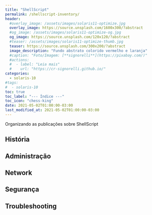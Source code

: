 ```yaml
---
title: "ShellScript"
permalink: /shellscript-inventory/
header:
  #overlay_image: /assets/images/solaris11-optimize.jpg
  overlay_image: https://source.unsplash.com/1600x300/?abstract
  #og_image: /assets/images/solaris11-optimize-og.jpg
  og_image: https://source.unsplash.com/120x120/?abstract
  #teaser: /assets/images/solaris11-optimize-thumb.jpg
  teaser: https://source.unsplash.com/300x200/?abstract
  image_description: "Fundo abstrato colorido vermelho e laranja"
  #caption: "Foto/Imagem: [**signorelli**](https://pixabay.com/)"
  #actions:
  #  - label: "Leia mais"
  #    url: "https://cr-signorelli.github.io/"
categories:
  - solaris-10
#tags:
#  - solaris-10
toc: true
toc_label: "--- Índice ---"
toc_icon: "chess-king"
date: 2021-05-02T01:00:00-03:00
last_modified_at: 2021-05-02T01:00:00-03:00
---
```


Organizando as publicações sobre ShellScript

## História

## Administração

## Network

## Segurança

## Troubleshooting
